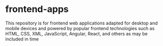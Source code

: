 # frontend-apps
This repository is for frontend web applications adapted for desktop and mobile devices and powered by popular frontend technologies such as HTML, CSS, XML, JavaScript, Angular, React, and others as may be included in time
